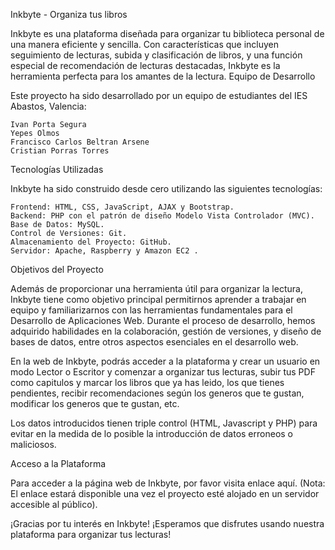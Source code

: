 Inkbyte - Organiza tus libros

Inkbyte es una plataforma diseñada para organizar tu biblioteca personal de una manera eficiente y sencilla. Con características que incluyen seguimiento de lecturas, subida y clasificación de libros, y una función especial de recomendación de lecturas destacadas, Inkbyte es la herramienta perfecta para los amantes de la lectura.
Equipo de Desarrollo

Este proyecto ha sido desarrollado por un equipo de estudiantes del IES Abastos, Valencia:

    Ivan Porta Segura
    Yepes Olmos
    Francisco Carlos Beltran Arsene
    Cristian Porras Torres

Tecnologías Utilizadas

Inkbyte ha sido construido desde cero utilizando las siguientes tecnologías:

    Frontend: HTML, CSS, JavaScript, AJAX y Bootstrap.
    Backend: PHP con el patrón de diseño Modelo Vista Controlador (MVC).
    Base de Datos: MySQL.
    Control de Versiones: Git.
    Almacenamiento del Proyecto: GitHub.
    Servidor: Apache, Raspberry y Amazon EC2 .

Objetivos del Proyecto

Además de proporcionar una herramienta útil para organizar la lectura, Inkbyte tiene como objetivo principal permitirnos aprender a trabajar en equipo y familiarizarnos con las herramientas fundamentales para el Desarrollo de Aplicaciones Web. Durante el proceso de desarrollo, hemos adquirido habilidades en la colaboración, gestión de versiones, y diseño de bases de datos, entre otros aspectos esenciales en el desarrollo web.


En la web de Inkbyte, podrás acceder a la plataforma y crear un usuario en modo Lector o Escritor y comenzar a organizar tus lecturas, subir tus PDF como capitulos y marcar los libros que ya has leido, los que tienes pendientes, recibir recomendaciones según los generos que te gustan, modificar los generos que te gustan, etc. 

Los datos introducidos tienen triple control (HTML, Javascript y PHP) para evitar en la medida de lo posible la introducción de datos erroneos o maliciosos.

Acceso a la Plataforma

Para acceder a la página web de Inkbyte, por favor visita enlace aquí. (Nota: El enlace estará disponible una vez el proyecto esté alojado en un servidor accesible al público).

¡Gracias por tu interés en Inkbyte! ¡Esperamos que disfrutes usando nuestra plataforma para organizar tus lecturas!